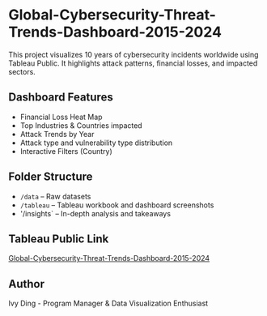 # Global-Cybersecurity-Threat-Trends-Dashboard-2015-2024
This project visualizes 10 years of cybersecurity incidents worldwide using Tableau Public.
It highlights attack patterns, financial losses, and impacted sectors.

## Dashboard Features
- Financial Loss Heat Map
- Top Industries & Countries impacted
- Attack Trends by Year
- Attack type and vulnerability type distribution
- Interactive Filters (Country)

## Folder Structure
- `/data` – Raw datasets
- `/tableau` – Tableau workbook and dashboard screenshots
- '/insights` – In-depth analysis and takeaways

## Tableau Public Link
[Global-Cybersecurity-Threat-Trends-Dashboard-2015-2024](https://public.tableau.com/views/Global-Cybersecurity-Threat-Trends-Dashboard-2015-2024/Dashboard1?:language=en-US&:sid=&:redirect=auth&:display_count=n&:origin=viz_share_link)

## Author
Ivy Ding - Program Manager & Data Visualization Enthusiast
